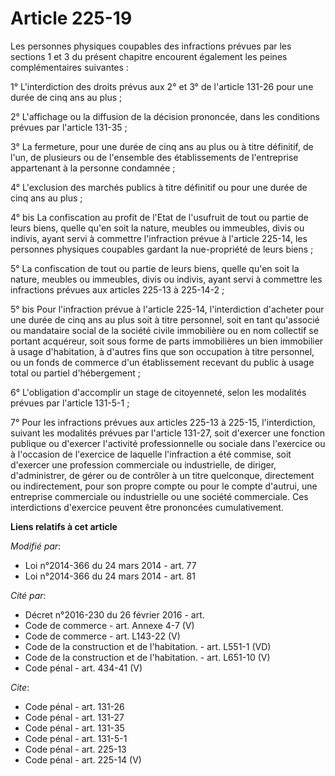 # Article 225-19

Les personnes physiques coupables des infractions prévues par les sections 1 et 3 du présent chapitre encourent également les
peines complémentaires suivantes : 

1° L'interdiction des droits prévus aux 2° et 3° de l'article 131-26 pour une durée de cinq ans au plus ; 

2° L'affichage ou la diffusion de la décision prononcée, dans les conditions prévues par l'article 131-35 ; 

3° La fermeture, pour une durée de cinq ans au plus ou à titre définitif, de l'un, de plusieurs ou de l'ensemble des
établissements de l'entreprise appartenant à la personne condamnée ; 

4° L'exclusion des marchés publics à titre définitif ou pour une durée de cinq ans au plus ; 

4° bis La confiscation au profit de l'Etat de l'usufruit de tout ou partie de leurs biens, quelle qu'en soit la nature,
meubles ou immeubles, divis ou indivis, ayant servi à commettre l'infraction prévue à l'article 225-14, les personnes
physiques coupables gardant la nue-propriété de leurs biens ; 

5° La confiscation de tout ou partie de leurs biens, quelle qu'en soit la nature, meubles ou immeubles, divis ou indivis,
ayant servi à commettre les infractions prévues aux articles 225-13 à 225-14-2 ; 

5° bis Pour l'infraction prévue à l'article 225-14, l'interdiction d'acheter pour une durée de cinq ans au plus soit à titre
personnel, soit en tant qu'associé ou mandataire social de la société civile immobilière ou en nom collectif se portant
acquéreur, soit sous forme de parts immobilières un bien immobilier à usage d'habitation, à d'autres fins que son occupation
à titre personnel, ou un fonds de commerce d'un établissement recevant du public à usage total ou partiel d'hébergement ; 

6° L'obligation d'accomplir un stage de citoyenneté, selon les modalités prévues par l'article 131-5-1 ; 

7° Pour les infractions prévues aux articles 225-13 à 225-15, l'interdiction, suivant les modalités prévues par l'article
131-27, soit d'exercer une fonction publique ou d'exercer l'activité professionnelle ou sociale dans l'exercice ou à
l'occasion de l'exercice de laquelle l'infraction a été commise, soit d'exercer une profession commerciale ou industrielle,
de diriger, d'administrer, de gérer ou de contrôler à un titre quelconque, directement ou indirectement, pour son propre
compte ou pour le compte d'autrui, une entreprise commerciale ou industrielle ou une société commerciale. Ces interdictions
d'exercice peuvent être prononcées cumulativement.

**Liens relatifs à cet article**

_Modifié par_:

  - Loi n°2014-366 du 24 mars 2014 - art. 77
  - Loi n°2014-366 du 24 mars 2014 - art. 81

_Cité par_:

  - Décret n°2016-230 du 26 février 2016 - art.
  - Code de commerce - art. Annexe 4-7 (V)
  - Code de commerce - art. L143-22 (V)
  - Code de la construction et de l'habitation. - art. L551-1 (VD)
  - Code de la construction et de l'habitation. - art. L651-10 (V)
  - Code pénal - art. 434-41 (V)

_Cite_:

  - Code pénal - art. 131-26
  - Code pénal - art. 131-27
  - Code pénal - art. 131-35
  - Code pénal - art. 131-5-1
  - Code pénal - art. 225-13
  - Code pénal - art. 225-14 (V)

